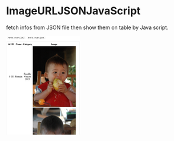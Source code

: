# ImageURLJSONJavaScript
fetch infos from JSON file then show them on table by Java script.

<img src = "Screenshot 2021-07-24 at 16.25.18.png" width="200">
